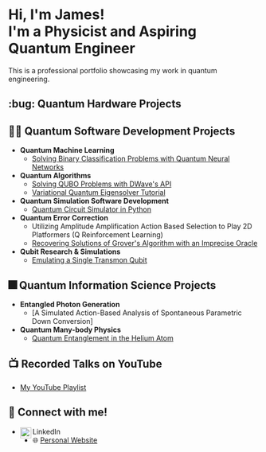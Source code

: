 <h1>Hi, I'm James! <br/>I'm a <a>Physicist</a> and <a>Aspiring Quantum Engineer</a></h1>

This is a professional portfolio showcasing my work in quantum engineering.

<h2>:bug: Quantum Hardware Projects </h2>


<h2>👨‍💻 Quantum Software Development Projects</h2>

- <b> Quantum Machine Learning </b>
  - [Solving Binary Classification Problems with Quantum Neural Networks](https://github.com/jamessaslow/quantum-neural-networks-binary-classification/tree/main?tab=readme-ov-file)
- <b> Quantum Algorithms</b>
  - [Solving QUBO Problems with DWave's API](https://github.com/jamessaslow/dwave-leap-qubos/tree/main)
  - [Variational Quantum Eigensolver Tutorial](https://github.com/jamessaslow/VQE-Tutorial-H2)
- <b> Quantum Simulation Software Development</b>
  - [Quantum Circuit Simulator in Python](https://github.com/jamessaslow/quantum-circuit-simulator) 
- <b> Quantum Error Correction </b>
  - Utilizing Amplitude Amplification Action Based Selection to Play 2D Platformers (Q Reinforcement Learning) 
  - [Recovering Solutions of Grover's Algorithm with an Imprecise Oracle](https://github.com/jamessaslow/grovers-imprecise-oracle)
 - <b> Qubit Research & Simulations </b>
   - [Emulating a Single Transmon Qubit](https://github.com/jamessaslow/transmon-qubit-simulator)

<h2>🎆 Quantum Information Science Projects</h2>

- <b> Entangled Photon Generation</b>
  - [A Simulated Action-Based Analysis of Spontaneous Parametric Down Conversion]
- <b> Quantum Many-body Physics</b>
  - [Quantum Entanglement in the Helium Atom](https://github.com/jamessaslow/quantum-helium)

<h2>📺 Recorded Talks on YouTube</h2>

- [My YouTube Playlist](https://www.youtube.com/watch?v=y8XOKPKYZvw&list=PLlTM2LUMMTGrnFzYMk5mpvfbSER_krg7l)

<h2> 📱 Connect with me!</h2>

- LinkedIn [<img align="left" alt="JamesSaslow | LinkedIn" width="22px" src="https://cdn.jsdelivr.net/npm/simple-icons@v3/icons/linkedin.svg" />][linkedin]
- 🌐 [Personal Website]

[Linkedin]: https://www.linkedin.com/in/james-saslow-147138161/?trk=public-profile-join-page
[Personal Website]: https://jamessaslow.github.io/home.html
